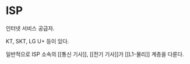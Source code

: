 # ISP

인터넷 서비스 공급자.

KT, SKT, LG U+ 등이 있다. 

일반적으로 ISP 소속의 [[통신 기사]], [[전기 기사]]가 [[L1-물리]] 계층을 다룬다. 